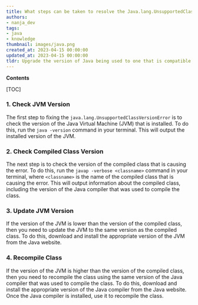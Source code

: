 ```yaml
---
title: What steps can be taken to resolve the Java.lang.UnsupportedClassVersionError `unsupported major.minor version` error?
authors:
- nanja_dev
tags:
- java
- knowledge
thumbnail: images/java.png
created_at: 2023-04-15 00:00:00
updated_at: 2023-04-15 00:00:00
tldr: Upgrade the version of Java being used to one that is compatible with the class version.
---
```


**Contents**

[TOC]

### 1. Check JVM Version

The first step to fixing the `java.lang.UnsupportedClassVersionError` is to check the version of the Java Virtual Machine (JVM) that is installed. To do this, run the `java -version` command in your terminal. This will output the installed version of the JVM.

### 2. Check Compiled Class Version

The next step is to check the version of the compiled class that is causing the error. To do this, run the `javap -verbose <classname>` command in your terminal, where `<classname>` is the name of the compiled class that is causing the error. This will output information about the compiled class, including the version of the Java compiler that was used to compile the class.

### 3. Update JVM Version

If the version of the JVM is lower than the version of the compiled class, then you need to update the JVM to the same version as the compiled class. To do this, download and install the appropriate version of the JVM from the Java website.

### 4. Recompile Class

If the version of the JVM is higher than the version of the compiled class, then you need to recompile the class using the same version of the Java compiler that was used to compile the class. To do this, download and install the appropriate version of the Java compiler from the Java website. Once the Java compiler is installed, use it to recompile the class.
